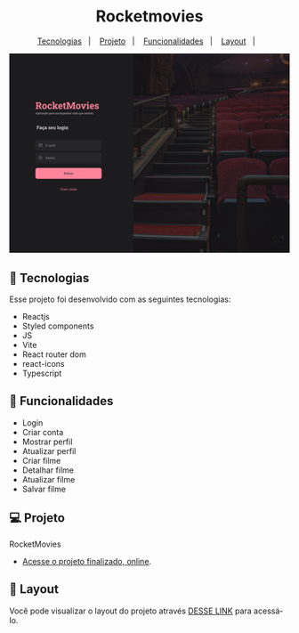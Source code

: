 <h1 align="center"> Rocketmovies </h1>

<p align="center">
  <a href="#-tecnologias">Tecnologias</a>&nbsp;&nbsp;&nbsp;|&nbsp;&nbsp;&nbsp;
  <a href="#-projeto">Projeto</a>&nbsp;&nbsp;&nbsp;|&nbsp;&nbsp;&nbsp;
  <a href="#-funcionalidades">Funcionalidades</a>&nbsp;&nbsp;&nbsp;|&nbsp;&nbsp;&nbsp;
  <a href="#-layout">Layout</a>&nbsp;&nbsp;&nbsp;|&nbsp;&nbsp;&nbsp;
</p>

<img witdh="50px" src="./src/assets/capa.png" alt="foto de capa"> 

## 🚀 Tecnologias

Esse projeto foi desenvolvido com as seguintes tecnologias:

- Reactjs
- Styled components
- JS
- Vite
- React router dom
- react-icons
- Typescript

## 📘 Funcionalidades

  - Login
  - Criar conta
  - Mostrar perfil
  - Atualizar perfil
  - Criar filme
  - Detalhar filme
  - Atualizar filme
  - Salvar filme

## 💻 Projeto

RocketMovies

- [Acesse o projeto finalizado, online](https://jhonimattos.github.io/focustimer).

## 🔖 Layout

Você pode visualizar o layout do projeto através [DESSE LINK](https://www.figma.com/design/iyHWEpqTAGR6m45cdf3mRV/RocketMovies-(Copy)?node-id=0-1&node-type=canvas&t=zXXkCtDBtH2q3Nlw-0) para acessá-lo.
